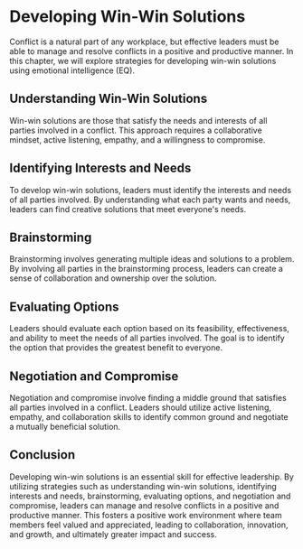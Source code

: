 Developing Win-Win Solutions
============================================================

Conflict is a natural part of any workplace, but effective leaders must be able to manage and resolve conflicts in a positive and productive manner. In this chapter, we will explore strategies for developing win-win solutions using emotional intelligence (EQ).

Understanding Win-Win Solutions
-------------------------------

Win-win solutions are those that satisfy the needs and interests of all parties involved in a conflict. This approach requires a collaborative mindset, active listening, empathy, and a willingness to compromise.

Identifying Interests and Needs
-------------------------------

To develop win-win solutions, leaders must identify the interests and needs of all parties involved. By understanding what each party wants and needs, leaders can find creative solutions that meet everyone's needs.

Brainstorming
-------------

Brainstorming involves generating multiple ideas and solutions to a problem. By involving all parties in the brainstorming process, leaders can create a sense of collaboration and ownership over the solution.

Evaluating Options
------------------

Leaders should evaluate each option based on its feasibility, effectiveness, and ability to meet the needs of all parties involved. The goal is to identify the option that provides the greatest benefit to everyone.

Negotiation and Compromise
--------------------------

Negotiation and compromise involve finding a middle ground that satisfies all parties involved in a conflict. Leaders should utilize active listening, empathy, and collaboration skills to identify common ground and negotiate a mutually beneficial solution.

Conclusion
----------

Developing win-win solutions is an essential skill for effective leadership. By utilizing strategies such as understanding win-win solutions, identifying interests and needs, brainstorming, evaluating options, and negotiation and compromise, leaders can manage and resolve conflicts in a positive and productive manner. This fosters a positive work environment where team members feel valued and appreciated, leading to collaboration, innovation, and growth, and ultimately greater impact and success.
